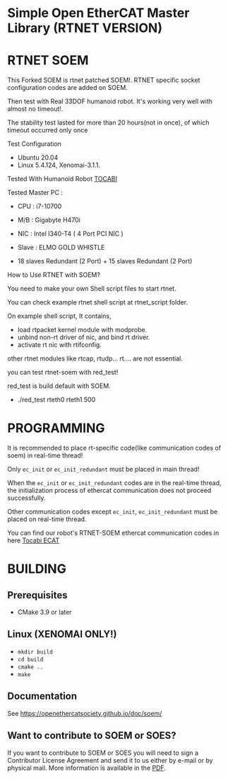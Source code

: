 # Simple Open EtherCAT Master Library (RTNET VERSION)




# RTNET SOEM

This Forked SOEM is rtnet patched SOEM!. RTNET specific socket configuration codes are added on SOEM.

Then test with Real 33DOF humanoid robot. It's working very well with almost no timeout!.

The stability test lasted for more than 20 hours(not in once), of which timeout occurred only once

Test Configuration 
- Ubuntu 20.04
- Linux 5.4.124, Xenomai-3.1.1.

Tested With Humanoid Robot [TOCABI](https://github.com/saga0619/dyros_tocabi_v2)

Tested Master PC : 
- CPU : i7-10700
- M/B : Gigabyte H470i
- NIC : Intel I340-T4 ( 4 Port PCI NIC )

- Slave : ELMO GOLD WHISTLE
- 18 slaves Redundant (2 Port) + 15 slaves Redundant (2 Port)




How to Use RTNET with SOEM?

You need to make your own Shell script files to start rtnet.

You can check example rtnet shell script at rtnet_script folder.

On example shell script, It contains, 

- load rtpacket kernel module with modprobe.
- unbind non-rt driver of nic, and bind rt driver.
- activate rt nic with rtifconfig.

other rtnet modules like rtcap, rtudp... rt.... are not essential.

you can test rtnet-soem with red_test!

red_test is build default with SOEM.

* ./red_test rteth0 rteth1 500

PROGRAMMING
===========

It is recommended to place rt-specific code(like communication codes of soem) in real-time thread!

Only `ec_init` or `ec_init_redundant` must be placed in main thread! 

When the `ec_init` or `ec_init_redundant` codes are in the real-time thread, the initialization process of ethercat communication does not proceed successfully.

Other communication codes except `ec_init`, `ec_init_redundant` must be placed on real-time thread. 

You can find our robot's RTNET-SOEM ethercat communication codes in here [Tocabi ECAT](https://github.com/saga0619/tocabi_ecat)



BUILDING
========

Prerequisites
-------------------------------

 * CMake 3.9 or later

Linux (XENOMAI ONLY!)
-----

   * `mkdir build`
   * `cd build`
   * `cmake ..`
   * `make`

Documentation
-------------

See https://openethercatsociety.github.io/doc/soem/


Want to contribute to SOEM or SOES?
-----------------------------------

If you want to contribute to SOEM or SOES you will need to sign a Contributor
License Agreement and send it to us either by e-mail or by physical mail. More
information is available in the [PDF](http://openethercatsociety.github.io/cla/cla_soem_soes.pdf).
